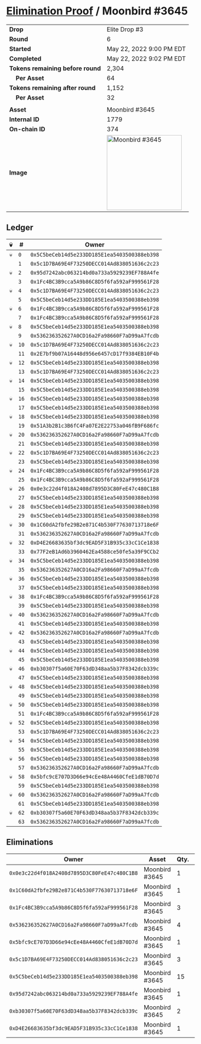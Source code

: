 # [Elimination Proof](./readme.md) / Moonbird #3645

|||
|---|---|
| **Drop** | Elite Drop #3 |
| **Round** | 6 |
| **Started** | May 22, 2022 9:00 PM EDT |
| **Completed** | May 22, 2022 9:02 PM EDT |
| **Tokens remaining before round** | 2,304 |
| **&nbsp;&nbsp;&nbsp;&nbsp;Per Asset** | 64 |
| **Tokens remaining after round** | 1,152 |
| **&nbsp;&nbsp;&nbsp;&nbsp;Per Asset** | 32 |
| | |
| **Asset** | Moonbird #3645 |
| **Internal ID** | 1779 |
| **On-chain ID** | 374 |
| **Image** | <img src="https://tcdn.blokpax.com/9648a5d9-181e-4a18-b5da-374de087ba1e/2c8228c4ca44f568ff81c1372ca35136dce6515b36cc5f91f04038b7f5c8f26f.png" height="200" alt="Moonbird #3645" /> |

## Ledger

| 💀 | # | Owner |
| --- | --- | --- |
| 💀 | `0` | `0x5C5beCeb14d5e233DD185E1ea5403500388eb398` |
|  | `1` | `0x5c1D7BA69E4F73250DECC014Ad838051636c2c23` |
| 💀 | `2` | `0x95d7242abc063214bd0a733a5929239EF788A4fe` |
|  | `3` | `0x1Fc4BC3B9cca5A9b86C8D5f6fa592aF999561F28` |
| 💀 | `4` | `0x5c1D7BA69E4F73250DECC014Ad838051636c2c23` |
|  | `5` | `0x5C5beCeb14d5e233DD185E1ea5403500388eb398` |
| 💀 | `6` | `0x1Fc4BC3B9cca5A9b86C8D5f6fa592aF999561F28` |
|  | `7` | `0x1Fc4BC3B9cca5A9b86C8D5f6fa592aF999561F28` |
| 💀 | `8` | `0x5C5beCeb14d5e233DD185E1ea5403500388eb398` |
|  | `9` | `0x536236352627A0CD16a2Fa98660F7aD99aA7fcdb` |
| 💀 | `10` | `0x5c1D7BA69E4F73250DECC014Ad838051636c2c23` |
|  | `11` | `0x2E7bf9b07A16448d956e6457cD17f9384EB10F4b` |
| 💀 | `12` | `0x5C5beCeb14d5e233DD185E1ea5403500388eb398` |
|  | `13` | `0x5c1D7BA69E4F73250DECC014Ad838051636c2c23` |
| 💀 | `14` | `0x5C5beCeb14d5e233DD185E1ea5403500388eb398` |
|  | `15` | `0x5C5beCeb14d5e233DD185E1ea5403500388eb398` |
| 💀 | `16` | `0x5C5beCeb14d5e233DD185E1ea5403500388eb398` |
|  | `17` | `0x5C5beCeb14d5e233DD185E1ea5403500388eb398` |
| 💀 | `18` | `0x5C5beCeb14d5e233DD185E1ea5403500388eb398` |
|  | `19` | `0x51A3b2B1c3B6fC4Fa07E2E22753a046fB9F686fc` |
| 💀 | `20` | `0x536236352627A0CD16a2Fa98660F7aD99aA7fcdb` |
|  | `21` | `0x5C5beCeb14d5e233DD185E1ea5403500388eb398` |
| 💀 | `22` | `0x5c1D7BA69E4F73250DECC014Ad838051636c2c23` |
|  | `23` | `0x5C5beCeb14d5e233DD185E1ea5403500388eb398` |
| 💀 | `24` | `0x1Fc4BC3B9cca5A9b86C8D5f6fa592aF999561F28` |
|  | `25` | `0x1Fc4BC3B9cca5A9b86C8D5f6fa592aF999561F28` |
| 💀 | `26` | `0x0e3c22d4f018A2408d7895D3C80FeE47c480C1B8` |
|  | `27` | `0x5C5beCeb14d5e233DD185E1ea5403500388eb398` |
| 💀 | `28` | `0x5C5beCeb14d5e233DD185E1ea5403500388eb398` |
|  | `29` | `0x5C5beCeb14d5e233DD185E1ea5403500388eb398` |
| 💀 | `30` | `0x1C60dA2fbfe29B2e871C4b530F77630713718e6F` |
|  | `31` | `0x536236352627A0CD16a2Fa98660F7aD99aA7fcdb` |
| 💀 | `32` | `0xD4E26683635bf3dc9EAD5F31B935c33cC1Ce1838` |
|  | `33` | `0x77F2eB1Ad6b3960462Ea4588ce50fe5a39F9CCb2` |
| 💀 | `34` | `0x5C5beCeb14d5e233DD185E1ea5403500388eb398` |
|  | `35` | `0x536236352627A0CD16a2Fa98660F7aD99aA7fcdb` |
| 💀 | `36` | `0x5C5beCeb14d5e233DD185E1ea5403500388eb398` |
|  | `37` | `0x5C5beCeb14d5e233DD185E1ea5403500388eb398` |
| 💀 | `38` | `0x1Fc4BC3B9cca5A9b86C8D5f6fa592aF999561F28` |
|  | `39` | `0x5C5beCeb14d5e233DD185E1ea5403500388eb398` |
| 💀 | `40` | `0x536236352627A0CD16a2Fa98660F7aD99aA7fcdb` |
|  | `41` | `0x5C5beCeb14d5e233DD185E1ea5403500388eb398` |
| 💀 | `42` | `0x536236352627A0CD16a2Fa98660F7aD99aA7fcdb` |
|  | `43` | `0x5C5beCeb14d5e233DD185E1ea5403500388eb398` |
| 💀 | `44` | `0x5C5beCeb14d5e233DD185E1ea5403500388eb398` |
|  | `45` | `0x5C5beCeb14d5e233DD185E1ea5403500388eb398` |
| 💀 | `46` | `0xb30307f5a60E70F63dD348aa5b37F8342dcb339c` |
|  | `47` | `0x5C5beCeb14d5e233DD185E1ea5403500388eb398` |
| 💀 | `48` | `0x5C5beCeb14d5e233DD185E1ea5403500388eb398` |
|  | `49` | `0x5C5beCeb14d5e233DD185E1ea5403500388eb398` |
| 💀 | `50` | `0x5C5beCeb14d5e233DD185E1ea5403500388eb398` |
|  | `51` | `0x1Fc4BC3B9cca5A9b86C8D5f6fa592aF999561F28` |
| 💀 | `52` | `0x5C5beCeb14d5e233DD185E1ea5403500388eb398` |
|  | `53` | `0x5c1D7BA69E4F73250DECC014Ad838051636c2c23` |
| 💀 | `54` | `0x5C5beCeb14d5e233DD185E1ea5403500388eb398` |
|  | `55` | `0x5C5beCeb14d5e233DD185E1ea5403500388eb398` |
| 💀 | `56` | `0x5C5beCeb14d5e233DD185E1ea5403500388eb398` |
|  | `57` | `0x536236352627A0CD16a2Fa98660F7aD99aA7fcdb` |
| 💀 | `58` | `0x5bfc9cE707D3D66e94cEe48A4460CfeE1dB70D7d` |
|  | `59` | `0x5C5beCeb14d5e233DD185E1ea5403500388eb398` |
| 💀 | `60` | `0x536236352627A0CD16a2Fa98660F7aD99aA7fcdb` |
|  | `61` | `0x5C5beCeb14d5e233DD185E1ea5403500388eb398` |
| 💀 | `62` | `0xb30307f5a60E70F63dD348aa5b37F8342dcb339c` |
|  | `63` | `0x536236352627A0CD16a2Fa98660F7aD99aA7fcdb` |


## Eliminations

| Owner | Asset | Qty. | Transaction |
| --- | --- | --- | --- |
| `0x0e3c22d4f018A2408d7895D3C80FeE47c480C1B8` | Moonbird #3645 | 1 | [Polygonscan](https://polygonscan.com/tx/0xc6ad2736cca5746f6902aa21dd5ba6515133d61ebf73a199ce5f543cab9e5535) |
| `0x1C60dA2fbfe29B2e871C4b530F77630713718e6F` | Moonbird #3645 | 1 | [Polygonscan](https://polygonscan.com/tx/0x1e0ac3ffee9749f6bfc16627def541f88ec8185983ac0ab857341f60f2181d94) |
| `0x1Fc4BC3B9cca5A9b86C8D5f6fa592aF999561F28` | Moonbird #3645 | 3 | [Polygonscan](https://polygonscan.com/tx/0x1d2981fd2e822c640a405b6fa5e28b96ee709f9db4be0fe5eed348d28c8f81a3) |
| `0x536236352627A0CD16a2Fa98660F7aD99aA7fcdb` | Moonbird #3645 | 4 | [Polygonscan](https://polygonscan.com/tx/0xf384c75de739f9e88b6462852c6604885d59675b716946d017f30e874302ab14) |
| `0x5bfc9cE707D3D66e94cEe48A4460CfeE1dB70D7d` | Moonbird #3645 | 1 | [Polygonscan](https://polygonscan.com/tx/0xad4156a6dd7fd7d8879782a82b656182632fcbe26109ceb1b9be7959065c2ad6) |
| `0x5c1D7BA69E4F73250DECC014Ad838051636c2c23` | Moonbird #3645 | 3 | [Polygonscan](https://polygonscan.com/tx/0xeca7695f6e5cd4ea51dbbbd867bf5e0706c111226b353d717826272e6778e666) |
| `0x5C5beCeb14d5e233DD185E1ea5403500388eb398` | Moonbird #3645 | 15 | [Polygonscan](https://polygonscan.com/tx/0xa91e2e1e95c1b48f32365adc70ed54deb3b71e674a7fc82f2c04fabbef13dff0) |
| `0x95d7242abc063214bd0a733a5929239EF788A4fe` | Moonbird #3645 | 1 | [Polygonscan](https://polygonscan.com/tx/0xad85c4f7952be5e2e0f8fd65d0f8fbce347a9d1901438f1508de1256a72b0ab8) |
| `0xb30307f5a60E70F63dD348aa5b37F8342dcb339c` | Moonbird #3645 | 2 | [Polygonscan](https://polygonscan.com/tx/0x6e0d395ef363758d192f663d5bdb09baf179e0a31849fc049d3af0f5f978e6eb) |
| `0xD4E26683635bf3dc9EAD5F31B935c33cC1Ce1838` | Moonbird #3645 | 1 | [Polygonscan](https://polygonscan.com/tx/0xc1d7e1a3689712ea613c73de1132d266fee80dde3fcd0f347965d7093f20bfbf) |
